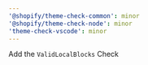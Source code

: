 ```yaml
---
'@shopify/theme-check-common': minor
'@shopify/theme-check-node': minor
'theme-check-vscode': minor
---
```


Add the `ValidLocalBlocks` Check
